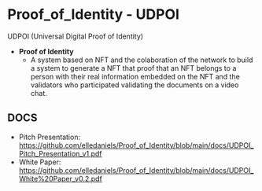 # Proof_of_Identity - UDPOI
UDPOI (Universal Digital Proof of Identity)
- **Proof of Identity**
  - A system based on NFT and the colaboration of the network to build a system to generate a NFT that proof that an NFT belongs to a person with their real information embedded on the NFT and the validators who participated validating the documents on a video chat.
  
## DOCS

- Pitch Presentation: <https://github.com/elledaniels/Proof_of_Identity/blob/main/docs/UDPOI_Pitch_Presentation_v1.pdf>
- White Paper: <https://github.com/elledaniels/Proof_of_Identity/blob/main/docs/UDPOI_White%20Paper_v0.2.pdf>
